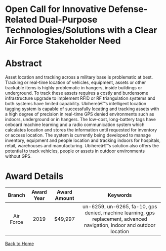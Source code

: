 
Open Call for Innovative Defense-Related Dual-Purpose Technologies/Solutions with a Clear Air Force Stakeholder Need
====================================================================================================================

# Abstract


Asset location and tracking across a military base is problematic at best. Tracking or real-time location of vehicles, equipment, assets or other trackable items is highly problematic in hangers, inside buildings or underground. To track these assets requires a costly and burdensome infrastructure upgrade to implement RFID or RF triangulation systems and both systems have limited capability. Ubihereâ€™s intelligent location tagging system is capable of successfully locating and tracking assets with a high degree of precision in real-time GPS denied environments such as indoors, underground or in hangers. The low-cost, long-battery tags have onboard machine learning and a radio communication system which calculates location and stores the information until requested for inventory or access location. The system is currently being developed to manage inventory, equipment and people location and tracking indoors for hospitals, retail, warehouses and manufacturing. Ubihereâ€™s solution also offers the potential to track vehicles, people or assets in outdoor environments without GPS.  

# Award Details

|Branch|Award Year|Award Amount|Keywords|
| :---: | :---: | :---: | :---: |
|Air Force|2019|$49,997|un-6259, un-6265, fa-10, gps denied, machine learning, gps replacement, advanced navigation, indoor and outdoor location|
  
  


[Back to Home](https://github.com/chrischow/dod_sbir_awards/DJ/#1550)